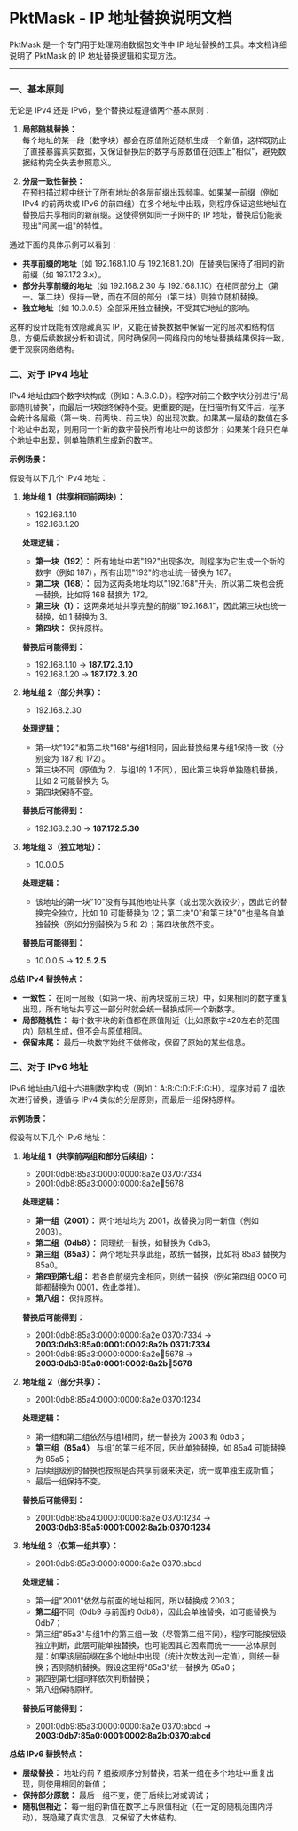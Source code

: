 # PktMask - IP 地址替换说明文档

PktMask 是一个专门用于处理网络数据包文件中 IP 地址替换的工具。本文档详细说明了 PktMask 的 IP 地址替换逻辑和实现方法。

---

### 一、基本原则

无论是 IPv4 还是 IPv6，整个替换过程遵循两个基本原则：

1. **局部随机替换：**  
   每个地址的某一段（数字块）都会在原值附近随机生成一个新值，这样既防止了直接暴露真实数据，又保证替换后的数字与原数值在范围上"相似"，避免数据结构完全失去参照意义。

2. **分层一致性替换：**  
   在预扫描过程中统计了所有地址的各层前缀出现频率。如果某一前缀（例如 IPv4 的前两块或 IPv6 的前四组）在多个地址中出现，则程序保证这些地址在替换后共享相同的新前缀。这使得例如同一子网中的 IP 地址，替换后仍能表现出"同属一组"的特性。

通过下面的具体示例可以看到：

- **共享前缀的地址**（如 192.168.1.10 与 192.168.1.20）在替换后保持了相同的新前缀（如 187.172.3.x）。
- **部分共享前缀的地址**（如 192.168.2.30 与 192.168.1.10）在相同部分上（第一、第二块）保持一致，而在不同的部分（第三块）则独立随机替换。
- **独立地址**（如 10.0.0.5）全部采用独立替换，不受其它地址的影响。

这样的设计既能有效隐藏真实 IP，又能在替换数据中保留一定的层次和结构信息，方便后续数据分析和调试，同时确保同一网络段内的地址替换结果保持一致，便于观察网络结构。

### 二、对于 IPv4 地址

IPv4 地址由四个数字块构成（例如：A.B.C.D）。程序对前三个数字块分别进行"局部随机替换"，而最后一块始终保持不变。更重要的是，在扫描所有文件后，程序会统计各层级（第一块、前两块、前三块）的出现次数。如果某一层级的数值在多个地址中出现，则用同一个新的数字替换所有地址中的该部分；如果某个段只在单个地址中出现，则单独随机生成新的数字。

**示例场景：**

假设有以下几个 IPv4 地址：

1. **地址组 1（共享相同前两块）：**  
   - 192.168.1.10  
   - 192.168.1.20  
   
   **处理逻辑：**  
   - **第一块（192）：** 所有地址中若"192"出现多次，则程序为它生成一个新的数字（例如 187），所有出现"192"的地址统一替换为 187。  
   - **第二块（168）：** 因为这两条地址均以"192.168"开头，所以第二块也会统一替换，比如将 168 替换为 172。  
   - **第三块（1）：** 这两条地址共享完整的前缀"192.168.1"，因此第三块也统一替换，如 1 替换为 3。  
   - **第四块：** 保持原样。  
   
   **替换后可能得到：**  
   - 192.168.1.10 → **187.172.3.10**  
   - 192.168.1.20 → **187.172.3.20**

2. **地址组 2（部分共享）：**  
   - 192.168.2.30  
   
   **处理逻辑：**  
   - 第一块"192"和第二块"168"与组1相同，因此替换结果与组1保持一致（分别变为 187 和 172）。  
   - 第三块不同（原值为 2，与组1的 1 不同），因此第三块将单独随机替换，比如 2 可能替换为 5。  
   - 第四块保持不变。  
   
   **替换后可能得到：**  
   - 192.168.2.30 → **187.172.5.30**

3. **地址组 3（独立地址）：**  
   - 10.0.0.5  
   
   **处理逻辑：**  
   - 该地址的第一块"10"没有与其他地址共享（或出现次数较少），因此它的替换完全独立，比如 10 可能替换为 12；第二块"0"和第三块"0"也是各自单独替换（例如分别替换为 5 和 2）；第四块依然不变。  
   
   **替换后可能得到：**  
   - 10.0.0.5 → **12.5.2.5**

**总结 IPv4 替换特点：**  
- **一致性：** 在同一层级（如第一块、前两块或前三块）中，如果相同的数字重复出现，所有地址共享这一部分时就会统一替换成同一个新数字。  
- **局部随机性：** 每个数字块的新值都在原值附近（比如原数字±20左右的范围内）随机生成，但不会与原值相同。  
- **保留末尾：** 最后一块数字始终不做修改，保留了原始的某些信息。

### 三、对于 IPv6 地址

IPv6 地址由八组十六进制数字构成（例如：A:B:C:D:E:F:G:H）。程序对前 7 组依次进行替换，遵循与 IPv4 类似的分层原则，而最后一组保持原样。

**示例场景：**

假设有以下几个 IPv6 地址：

1. **地址组 1（共享前两组和部分后续组）：**  
   - 2001:0db8:85a3:0000:0000:8a2e:0370:7334  
   - 2001:0db8:85a3:0000:0000:8a2e:1234:5678  
   
   **处理逻辑：**  
   - **第一组（2001）：** 两个地址均为 2001，故替换为同一新值（例如 2003）。  
   - **第二组（0db8）：** 同理统一替换，如替换为 0db3。  
   - **第三组（85a3）：** 两个地址共享此组，故统一替换，比如将 85a3 替换为 85a0。  
   - **第四到第七组：** 若各自前缀完全相同，则统一替换（例如第四组 0000 可能都替换为 0001，依此类推）。  
   - **第八组：** 保持原样。  
   
   **替换后可能得到：**  
   - 2001:0db8:85a3:0000:0000:8a2e:0370:7334 → **2003:0db3:85a0:0001:0002:8a2b:0371:7334**  
   - 2001:0db8:85a3:0000:0000:8a2e:1234:5678 → **2003:0db3:85a0:0001:0002:8a2b:1234:5678**

2. **地址组 2（部分共享）：**  
   - 2001:0db8:85a4:0000:0000:8a2e:0370:1234  
   
   **处理逻辑：**  
   - 第一组和第二组依然与组1相同，统一替换为 2003 和 0db3；  
   - **第三组（85a4）** 与组1的第三组不同，因此单独替换，如 85a4 可能替换为 85a5；  
   - 后续组级别的替换也按照是否共享前缀来决定，统一或单独生成新值；  
   - 最后一组保持不变。  
   
   **替换后可能得到：**  
   - 2001:0db8:85a4:0000:0000:8a2e:0370:1234 → **2003:0db3:85a5:0001:0002:8a2b:0370:1234**

3. **地址组 3（仅第一组共享）：**  
   - 2001:0db9:85a3:0000:0000:8a2e:0370:abcd  
   
   **处理逻辑：**  
   - 第一组"2001"依然与前面的地址相同，所以替换成 2003；  
   - **第二组**不同（0db9 与前面的 0db8），因此会单独替换，如可能替换为 0db7；  
   - 第三组"85a3"与组1中的第三组一致（尽管第二组不同），程序可能按层级独立判断，此层可能单独替换，也可能因其它因素而统一——总体原则是：如果该层前缀在多个地址中出现（统计次数达到一定值），则统一替换；否则随机替换。假设这里将"85a3"统一替换为 85a0；  
   - 第四到第七组同样依次判断替换；  
   - 第八组保持原样。  
   
   **替换后可能得到：**  
   - 2001:0db9:85a3:0000:0000:8a2e:0370:abcd → **2003:0db7:85a0:0001:0002:8a2b:0370:abcd**

**总结 IPv6 替换特点：**  
- **层级替换：** 地址的前 7 组按顺序分别替换，若某一组在多个地址中重复出现，则使用相同的新值；  
- **保持部分原貌：** 最后一组不变，便于后续比对或调试；  
- **随机但相近：** 每一组的新值在数字上与原值相近（在一定的随机范围内浮动），既隐藏了真实信息，又保留了大体结构。

